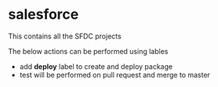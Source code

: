 # salesforce
This contains all the SFDC projects

The below actions can be performed using lables
 - add **deploy** label to create and deploy package
 - test will be performed on pull request and merge to master
